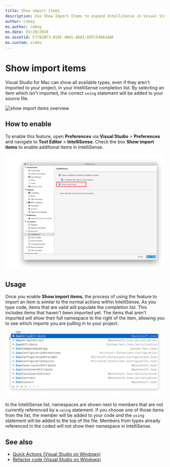 ```yaml
---
title: Show import items
description: Use Show Import Items to expand IntelliSense in Visual Studio for Mac.
author: cobey
ms.author: cobey
ms.date: 03/29/2019
ms.assetid: C7782BF3-016F-4B41-8A81-85FC540A1A8F
ms.custom: video
---
```

# Show import items

Visual Studio for Mac can show all available types, even if they aren't imported to your project, in your IntelliSense completion list. By selecting an item which isn't imported, the correct `using` statement will be added to your source file.

![show import items overview](media/importitems-overview.gif)

## How to enable

To enable this feature, open **Preferences** via **Visual Studio** > **Preferences** and navigate to **Text Editor** > **IntelliSense**. Check the box **Show import items** to enable additional items in IntelliSense.

![show import items option](media/show-import-items.png)

## Usage

Once you enable **Show import items**, the process of using the feature to import an item is similar to the normal actions within IntelliSense. As you type code, items that are valid will populate the completion list. This includes items that haven't been imported yet. The items that aren't imported will show their full namespace to the right of the item, allowing you to see which imports you are pulling in to your project.

![show import items list](media/show-import-items-list.png)

In the IntelliSense list, namespaces are shown next to members that are not currently referenced by a `using` statement. If you choose one of those items from the list, the member will be added to your code _and_ the `using` statement will be added to the top of the file. Members from types already referenced in the coded will not show their namespace in IntelliSense.

## See also

- [Quick Actions (Visual Studio on Windows)](/visualstudio/ide/quick-actions)
- [Refactor code (Visual Studio on Windows)](/visualstudio/ide/refactoring-in-visual-studio)
